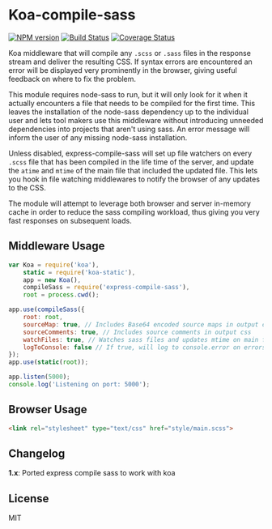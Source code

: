 Koa-compile-sass
====================
[![NPM version](https://badge.fury.io/js/koa-compile-sass.svg)](http://badge.fury.io/js/koa-compile-sass)
[![Build Status](https://travis-ci.org/swist/koa-compile-sass.svg?branch=master)](https://travis-ci.org/swist/koa-compile-sass)
[![Coverage Status](https://coveralls.io/repos/github/swist/koa-compile-sass/badge.svg?branch=master)](https://coveralls.io/github/swist/koa-compile-sass?branch=master)
<!-- [![Dependency Status](https://david-dm.org/Munter/express-compile-sass.svg)](https://david-dm.org/Munter/express-compile-sass) -->

Koa middleware that will compile any `.scss` or `.sass` files in the response stream and deliver the resulting CSS.
If syntax errors are encountered an error will be displayed very prominently in the browser, giving useful feedback on where to fix the problem.

This module requires node-sass to run, but it will only look for it when it actually encounters a file that needs to be compiled for the first time.
This leaves the installation of the node-sass dependency up to the individual user and lets tool makers use this middleware without introducing unneeded dependencies into projects that aren't using sass. An error message will inform the user of any missing node-sass installation.

Unless disabled, express-compile-sass will set up file watchers on every `.scss` file that has been compiled in the life time of the server, and update the `atime` and `mtime` of the main file that included the updated file. This lets you hook in file watching middlewares to notify the browser of any updates to the CSS.

The module will attempt to leverage both browser and server in-memory cache in order to reduce the sass compiling workload, thus giving you very fast responses on subsequent loads.

Middleware Usage
----------------
``` javascript
var Koa = require('koa'),
    static = require('koa-static'),
    app = new Koa(),
    compileSass = require('express-compile-sass'),
    root = process.cwd();

app.use(compileSass({
    root: root,
    sourceMap: true, // Includes Base64 encoded source maps in output css
    sourceComments: true, // Includes source comments in output css
    watchFiles: true, // Watches sass files and updates mtime on main files for each change
    logToConsole: false // If true, will log to console.error on errors
});
app.use(static(root));

app.listen(5000);
console.log('Listening on port: 5000');
```

Browser Usage
-------------
``` html
<link rel="stylesheet" type="text/css" href="style/main.scss">
```

Changelog
---------

**1.x**:
Ported express compile sass to work with koa


License
-------
MIT
